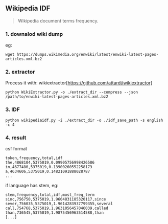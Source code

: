 ## Wikipedia IDF
> Wikipedia document terms frequency.

### 1. downalod wiki dump
eg:
```
wget https://dumps.wikimedia.org/enwiki/latest/enwiki-latest-pages-articles.xml.bz2
```

### 2. extractor
Process it with: wikiextractor[https://github.com/attardi/wikiextractor]
```
python WikiExtractor.py -o ./extract_dir --compress --json /path/to/enwiki-latest-pages-articles.xml.bz2
```


### 3. IDF
```
python wikipediaidf.py -i ./extract_dir -o ./idf_save_path -s english -c 4
```

### 4. result
csf format
```
token,frequency,total,idf
the,4868104,5375019,0.09905756998426586
in,4677480,5375019,0.13900260552258173
a,4634606,5375019,0.14821091888028787
...
```

if language has stem, eg:
```
stem,frequency,total,idf,most_freq_term
sinc,756750,5375019,1.9604831185320117,since
sever,756035,5375019,1.9614283937799355,several
call,754768,5375019,1.9631056457046039,called
than,736545,5375019,1.9875456963514588,than
[...]

```


